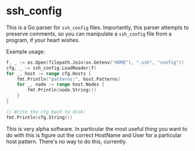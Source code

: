 # ssh_config

This is a Go parser for `ssh_config` files. Importantly, this parser attempts to
preserve comments, so you can manipulate a `ssh_config` file from a program, if
your heart wishes.

Example usage:

```go
f, _ := os.Open(filepath.Join(os.Getenv("HOME"), ".ssh", "config"))
cfg, _ := ssh_config.LoadReader(f)
for _, host := range cfg.Hosts {
    fmt.Println("patterns:", host.Patterns)
    for _, node := range host.Nodes {
        fmt.Println(node.String())
    }
}

// Write the cfg back to disk:
fmt.Println(cfg.String())
```

This is very alpha software. In particular the most useful thing you want to do
with this is figure out the correct HostName and User for a particular host
pattern. There's no way to do this, currently.
